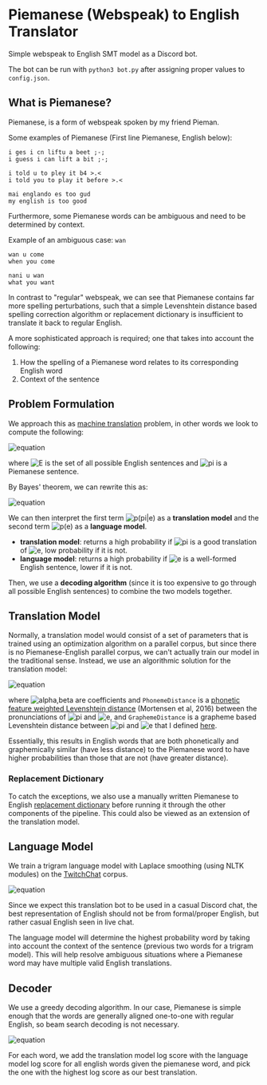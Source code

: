 # Piemanese (Webspeak) to English Translator
Simple webspeak to English SMT model as a Discord bot.

The bot can be run with `python3 bot.py` after assigning proper values to `config.json`.

## What is Piemanese?
Piemanese, is a form of webspeak spoken by my friend Pieman.

Some examples of Piemanese (First line Piemanese, English below):
```
i ges i cn liftu a beet ;-;
i guess i can lift a bit ;-;

i told u to pley it b4 >.<
i told you to play it before >.<

mai englando es too gud
my english is too good
```

Furthermore, some Piemanese words can be ambiguous and need to be determined by context.

Example of an ambiguous case: `wan`
```
wan u come
when you come

nani u wan
what you want
```

In contrast to "regular" webspeak, we can see that Piemanese contains far more spelling perturbations, such that a simple Levenshtein distance based spelling correction algorithm or replacement dictionary is insufficient to translate it back to regular English.

A more sophisticated approach is required; one that takes into account the following:
1. How the spelling of a Piemanese word relates to its corresponding English word
2. Context of the sentence

## Problem Formulation
We approach this as [machine translation](https://stanford.edu/~cpiech/cs221/apps/machineTranslation.html) problem, in other words we look to compute the following:

![equation](https://latex.codecogs.com/png.image?\dpi{110}&space;\arg\max_{e\in&space;E}{p(e|\pi)})

where ![E](https://latex.codecogs.com/png.image?\dpi{110}&space;E) is the set of all possible English sentences and ![pi](https://latex.codecogs.com/png.image?\dpi{110}&space;\pi) is a Piemanese sentence.

By Bayes' theorem, we can rewrite this as:

![equation](https://latex.codecogs.com/png.image?\dpi{110}&space;\arg\max_{e\in&space;E}{p(\pi|e)p(e)})

We can then interpret the first term ![p(pi|e)](https://latex.codecogs.com/png.image?\dpi{110}&space;p(\pi|e)) as a **translation model** and the second term ![p(e)](https://latex.codecogs.com/png.image?\dpi{110}&space;p(e)) as a **language model**.
- **translation model**: returns a high probability if ![pi](https://latex.codecogs.com/png.image?\dpi{110}&space;\pi) is a good translation of ![e](https://latex.codecogs.com/png.image?\dpi{110}&space;e), low probability if it is not.
- **language model**: returns a high probability if ![e](https://latex.codecogs.com/png.image?\dpi{110}&space;e) is a well-formed English sentence, lower if it is not.

Then, we use a **decoding algorithm** (since it is too expensive to go through all possible English sentences) to combine the two models together.

## Translation Model
Normally, a translation model would consist of a set of parameters that is trained using an optimization algorithm on a parallel corpus, but since there is no Piemanese-English parallel corpus, we can't actually train our model in the traditional sense. Instead, we use an algorithmic solution for the translation model:

![equation](https://latex.codecogs.com/png.image?\dpi{110}-\log&space;p(\pi|e)=\alpha\times\text{PhonemeDistance}(\pi,e)&plus;\beta\times\text{GraphemeDistance}(\pi,e))

where ![alpha,beta](https://latex.codecogs.com/png.image?\dpi{110}\alpha,\beta&space;) are coefficients and `PhonemeDistance` is a [phonetic feature weighted Levenshtein distance](https://github.com/dmort27/panphon#the-panphondistance-module) (Mortensen et al, 2016) between the pronunciations of ![pi](https://latex.codecogs.com/png.image?\dpi{110}&space;\pi) and ![e](https://latex.codecogs.com/png.image?\dpi{110}&space;e), and `GraphemeDistance` is a grapheme based Levenshtein distance between ![pi](https://latex.codecogs.com/png.image?\dpi{110}&space;\pi) and ![e](https://latex.codecogs.com/png.image?\dpi{110}&space;e) that I defined [here](https://github.com/jonnyli1125/piemanese-translator/blob/main/translator.py).

Essentially, this results in English words that are both phonetically and graphemically similar (have less distance) to the Piemanese word to have higher probabilities than those that are not (have greater distance).

### Replacement Dictionary
To catch the exceptions, we also use a manually written Piemanese to English [replacement dictionary](https://github.com/jonnyli1125/piemanese-translator/blob/main/replacements.csv) before running it through the other components of the pipeline. This could also be viewed as an extension of the translation model.

## Language Model
We train a trigram language model with Laplace smoothing (using NLTK modules) on the [TwitchChat](https://osf.io/39ev7/) corpus.

![equation](https://latex.codecogs.com/png.image?\dpi{110}p(e)=p(e_i|e_{i-1}e_{i-2})=\frac{\text{count}(e_ie_{i-1}e_{i-2})&plus;1}{\sum_{e_k\in&space;E}{[\text{count}(e_ke_{i-1}e_{i-2})&plus;1]}})

Since we expect this translation bot to be used in a casual Discord chat, the best representation of English should not be from formal/proper English, but rather casual English seen in live chat.

The language model will determine the highest probability word by taking into account the context of the sentence (previous two words for a trigram model). This will help resolve ambiguous situations where a Piemanese word may have multiple valid English translations.

## Decoder
We use a greedy decoding algorithm. In our case, Piemanese is simple enough that the words are generally aligned one-to-one with regular English, so beam search decoding is not necessary.

![equation](https://latex.codecogs.com/png.image?\dpi{110}\arg\max_{e\in&space;E}{p(\pi|e)p(e)=\log&space;p(\pi|e)&plus;\log&space;p(e)})

For each word, we add the translation model log score with the language model log score for all english words given the piemanese word, and pick the one with the highest log score as our best translation.
